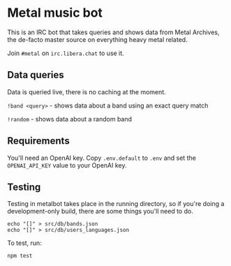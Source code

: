 # Metal music bot

This is an IRC bot that takes queries and shows data from Metal Archives, the
de-facto master source on everything heavy metal related.

Join `#metal` on `irc.libera.chat` to use it.

## Data queries

Data is queried live, there is no caching at the moment.

`!band <query>` - shows data about a band using an exact query match

`!random` - shows data about a random band

## Requirements

You'll need an OpenAI key. Copy `.env.default` to `.env` and set the `OPENAI_API_KEY` value to your OpenAI key.

## Testing

Testing in metalbot takes place in the running directory, so if you're doing a development-only build,
there are some things you'll need to do.

```shell
echo "[]" > src/db/bands.json
echo "[]" > src/db/users_languages.json
```

To test, run:

```shell
npm test
```
